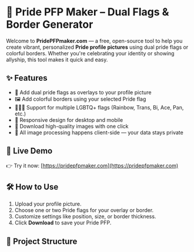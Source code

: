 # 🌈 Pride PFP Maker – Dual Flags & Border Generator

Welcome to **PridePFPmaker.com** — a free, open-source tool to help you create vibrant, personalized **Pride profile pictures** using dual pride flags or colorful borders. Whether you're celebrating your identity or showing allyship, this tool makes it quick and easy.

## ✨ Features

- 🎨 Add dual pride flags as overlays to your profile picture
- 🖼 Add colorful borders using your selected Pride flag
- 🧑‍🤝‍🧑 Support for multiple LGBTQ+ flags (Rainbow, Trans, Bi, Ace, Pan, etc.)
- 📱 Responsive design for desktop and mobile
- 💾 Download high-quality images with one click
- 🔐 All image processing happens client-side — your data stays private

## 📸 Live Demo

👉 Try it now: [https://pridepfpmaker.com](https://pridepfpmaker.com)

## 🛠 How to Use

1. Upload your profile picture.
2. Choose one or two Pride flags for your overlay or border.
3. Customize settings like position, size, or border thickness.
4. Click **Download** to save your Pride PFP.

## 📂 Project Structure

